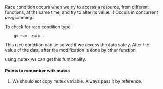 Race condition occurs when we try to access a resource, from different functions, at the same time, and try to alter its value.
It Occurs in concurrent programming.

To check for race condition type - 

```
    go run -race .
```

This race condition can be solved if we access the data safely. Alter the value of the data, after the modification is done by other function.

using mutex we can get this funtionality.

#### Points to remember with mutex
1. We should not copy mutex variable. Always pass it by reference.